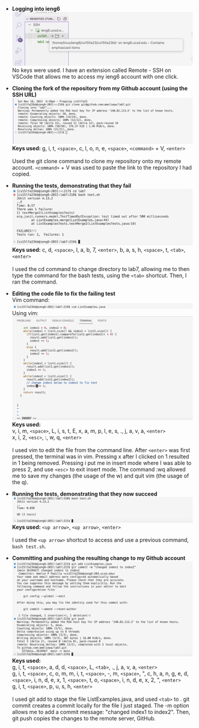 - **Logging into ieng6** <br />
![Image](7-login.png)
No keys were used. I have an extension called Remote - SSH on VSCode that allows me to access my ieng6 account with one click.

- **Cloning the fork of the repository from my Github account (using the SSH URL)** <br />
![Image](7-cloning.png)
**Keys used:** g, i, t, `<space>`, c, l, o, n, e, `<space>`, `<command>` + V, `<enter>` <br /> <br />
Used the git clone command to clone my repository onto my remote account. `<command>` + V was used to paste the link to the repository I had copied.  <br />

- **Running the tests, demonstrating that they fail** <br />
![Image](7-runtests.png)
**Keys used:** c, d, `<space>`, l, a, b, 7, `<enter>`, b, a, s, h, `<space>`, t, `<tab>`, `<enter>` <br /> <br />
I used the cd command to change directory to lab7, allowing me to then type the command for the bash tests, using the `<tab>` shortcut. Then, I ran the command. <br />

- **Editing the code file to fix the failing test** <br />
Vim command:
![Image](7-vimcommand.png)
Using vim:
![Image](7-insidevim.png)
**Keys used:** <br /> v, i, m, `<space>`, L, i, s, t, E, x, a, m, p, l, e, s, ., j, a, v, a, `<enter>` <br /> x, i, 2, `<esc>`, :, w, q, `<enter>` <br /> <br />
I used vim to edit the file from the command line. After `<enter>` was first pressed, the terminal was in vim. Pressing x after I clicked on 1 resulted in 1 being removed. Pressing i put me in insert mode where I was able to press 2, and use `<esc>` to exit insert mode. The command :wq allowed me to save my changes (the usage of the w) and quit vim (the usage of the q). <br />

- **Running the tests, demonstrating that they now succeed** <br />
![Image](7-runagain.png)
**Keys used:** `<up arrow>`,  `<up arrow>`, `<enter>` <br /> <br />
I used the `<up arrow>` shortcut to access and use a previous command, `bash test.sh`.<br />

- **Committing and pushing the resulting change to my Github account** <br />
![Image](7-committing.png)
**Keys used:** <br /> g, i, t, `<space>`, a, d, d, `<space>`, L, `<tab>`, ., j, a, v, a, `<enter>` <br /> g, i, t, `<space>`, c, o, m, m, i, t, `<space>`, -, m, `<space>`, ", c, h, a, n, g, e, d, `<space>`, i, n, d, e, x, 1, `<space>`, t, o, `<space>`, i, n, d, e, x, 2, ", `<enter>` <br /> g, i, t, `<space>`, p, u, s, h, `<enter>` <br /> <br />
I used git add to stage the file ListExamples.java, and used `<tab>` to . git commit creates a commit locally for the file I just staged. The -m option allows me to add a commit message: "changed index1 to index2". Then, git push copies the changes to the remote server, GitHub.
